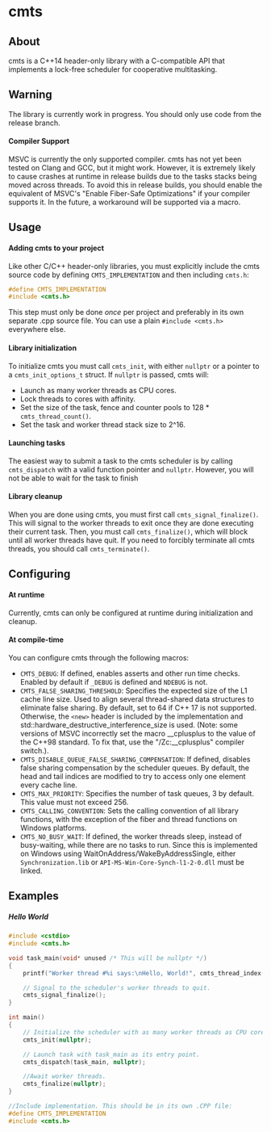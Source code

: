 # cmts
## About
cmts is a C++14 header-only library with a C-compatible API that implements a lock-free scheduler for cooperative multitasking.
## Warning
The library is currently work in progress. You should only use code from the release branch.
#### Compiler Support
MSVC is currently the only supported compiler. cmts has not yet been tested on Clang and GCC, but it might work. However, it is extremely likely to cause crashes at runtime in release builds due to the tasks stacks being moved across threads.
To avoid this in release builds, you should enable the equivalent of MSVC's "Enable Fiber-Safe Optimizations" if your compiler supports it. In the future, a workaround will be supported via a macro.
## Usage
#### Adding cmts to your project
Like other C/C++ header-only libraries, you must explicitly include the cmts source code by defining `CMTS_IMPLEMENTATION` and then including `cmts.h`:
```cpp
#define CMTS_IMPLEMENTATION
#include <cmts.h>
```
This step must only be done *once* per project and preferably in its own separate .cpp source file. You can use a plain `#include <cmts.h>` everywhere else.
#### Library initialization
To initialize cmts you must call `cmts_init`, with either `nullptr` or a pointer to a `cmts_init_options_t` struct. If `nullptr` is passed, cmts will:
- Launch as many worker threads as CPU cores.
- Lock threads to cores with affinity.
- Set the size of the task, fence and counter pools to 128 * `cmts_thread_count()`.
- Set the task and worker thread stack size to 2^16.
#### Launching tasks
The easiest way to submit a task to the cmts scheduler is by calling `cmts_dispatch` with a valid function pointer and `nullptr`.
However, you will not be able to wait for the task to finish
#### Library cleanup
When you are done using cmts, you must first call `cmts_signal_finalize()`.
This will signal to the worker threads to exit once they are done executing their current task. Then, you must call `cmts_finalize()`, which will block until all worker threads have quit.
If you need to forcibly terminate all cmts threads, you should call `cmts_terminate()`.
## Configuring
#### At runtime
Currently, cmts can only be configured at runtime during initialization and cleanup.
#### At compile-time
You can configure cmts through the following macros:
- `CMTS_DEBUG`: If defined, enables asserts and other run time checks. Enabled by default if `_DEBUG` is defined and `NDEBUG` is not.
- `CMTS_FALSE_SHARING_THRESHOLD`: Specifies the expected size of the L1 cache line size. Used to align several thread-shared data structures to eliminate false sharing. By default, set to 64 if C++ 17 is not supported. Otherwise, the `<new>` header is included by the implementation and std::hardware_destructive_interference_size is used. (Note: some versions of MSVC incorrectly set the macro __cplusplus to the value of the C++98 standard. To fix that, use the "/Zc:__cplusplus" compiler switch.).
- `CMTS_DISABLE_QUEUE_FALSE_SHARING_COMPENSATION`: If defined, disables false sharing compensation by the scheduler queues. By default, the head and tail indices are modified to try to access only one element every cache line.
- `CMTS_MAX_PRIORITY`: Specifies the number of task queues, 3 by default. This value must not exceed 256.
- `CMTS_CALLING_CONVENTION`: Sets the calling convention of all library functions, with the exception of the fiber and thread functions on Windows platforms.
- `CMTS_NO_BUSY_WAIT`: If defined, the worker threads sleep, instead of busy-waiting, while there are no tasks to run. Since this is implemented on Windows using WaitOnAddress/WakeByAddressSingle, either `Synchronization.lib` or `API-MS-Win-Core-Synch-l1-2-0.dll` must be linked.
## Examples
##### Hello World
```cpp
#include <cstdio>
#include <cmts.h>

void task_main(void* unused /* This will be nullptr */)
{
    printf("Worker thread #%i says:\nHello, World!", cmts_thread_index());

    // Signal to the scheduler's worker threads to quit.
    cmts_signal_finalize();
}

int main()
{
    // Initialize the scheduler with as many worker threads as CPU cores, and lock them with affinity.
    cmts_init(nullptr);

    // Launch task with task_main as its entry point.
    cmts_dispatch(task_main, nullptr);

    //Await worker threads.
    cmts_finalize(nullptr);
}

//Include implementation. This should be in its own .CPP file:
#define CMTS_IMPLEMENTATION
#include <cmts.h>
```
